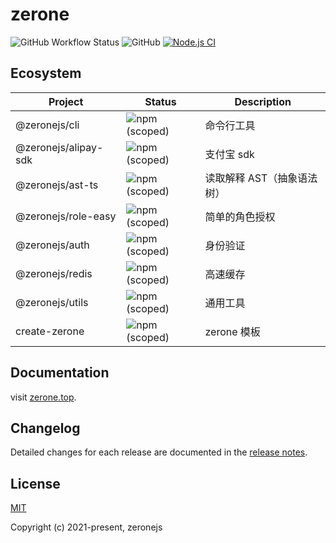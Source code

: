 # zerone

![GitHub Workflow Status](https://img.shields.io/github/workflow/status/zeronejs/zerone/Node.js%20CI)
![GitHub](https://img.shields.io/github/license/zeronejs/zerone)
[![Node.js CI](https://github.com/zeronejs/zerone/actions/workflows/node.js.yml/badge.svg)](https://github.com/zeronejs/zerone/actions/workflows/node.js.yml)

## Ecosystem

| Project              | Status                                                             | Description                |
| -------------------- | ------------------------------------------------------------------ | -------------------------- |
| @zeronejs/cli        | ![npm (scoped)](https://img.shields.io/npm/v/@zeronejs/cli)        | 命令行工具                 |
| @zeronejs/alipay-sdk | ![npm (scoped)](https://img.shields.io/npm/v/@zeronejs/alipay-sdk) | 支付宝 sdk                 |
| @zeronejs/ast-ts     | ![npm (scoped)](https://img.shields.io/npm/v/@zeronejs/ast-ts)     | 读取解释 AST（抽象语法树） |
| @zeronejs/role-easy  | ![npm (scoped)](https://img.shields.io/npm/v/@zeronejs/role-easy)  | 简单的角色授权             |
| @zeronejs/auth       | ![npm (scoped)](https://img.shields.io/npm/v/@zeronejs/auth)       | 身份验证                   |
| @zeronejs/redis      | ![npm (scoped)](https://img.shields.io/npm/v/@zeronejs/redis)      | 高速缓存                   |
| @zeronejs/utils      | ![npm (scoped)](https://img.shields.io/npm/v/@zeronejs/utils)      | 通用工具                   |
| create-zerone        | ![npm (scoped)](https://img.shields.io/npm/v/create-zerone)        | zerone 模板                |

## Documentation

visit [zerone.top](https://zerone.top/).

## Changelog

Detailed changes for each release are documented in the [release notes](https://github.com/zeronejs/zerone/releases).

## License

[MIT](https://opensource.org/licenses/MIT)

Copyright (c) 2021-present, zeronejs
